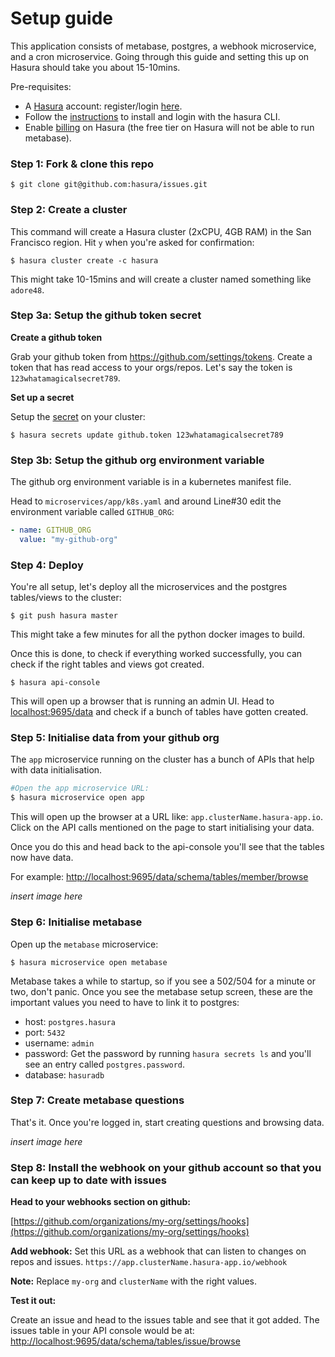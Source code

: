 # Setup guide

This application consists of metabase, postgres, a webhook microservice, and a cron microservice.
Going through this guide and setting this up on Hasura should take you about 15-10mins.

Pre-requisites:
- A [Hasura](https://hasura.io) account: register/login [here](https://dashboard.hasura.io/register).
- Follow the [instructions](https://dashboard.hasura.io/onboarding) to install and login with the hasura CLI. 
- Enable [billing](https://dashboard.hasura.io/account/billing) on Hasura (the free tier on Hasura will not be able to run metabase).

### Step 1: Fork & clone this repo

```
$ git clone git@github.com:hasura/issues.git
```

### Step 2: Create a cluster

This command will create a Hasura cluster (2xCPU, 4GB RAM) in the San Francisco region.
Hit `y` when you're asked for confirmation:

```
$ hasura cluster create -c hasura
```

This might take 10-15mins and will create a cluster named something like `adore48`.

### Step 3a: Setup the github token secret

**Create a github token**

Grab your github token from https://github.com/settings/tokens.
Create a token that has read access to your orgs/repos.
Let's say the token is `123whatamagicalsecret789`.

**Set up a secret**

Setup the [secret](https://docs.hasura.io/0.15/manual/project/secrets/index.html) on your cluster:

```
$ hasura secrets update github.token 123whatamagicalsecret789
```

### Step 3b: Setup the github org environment variable

The github org environment variable is in a kubernetes manifest file.

Head to `microservices/app/k8s.yaml` and around Line#30 edit the environment variable called `GITHUB_ORG`:
```yaml
- name: GITHUB_ORG                                                                                       
  value: "my-github-org"
```  

### Step 4: Deploy

You're all setup, let's deploy all the microservices and the postgres tables/views to the cluster:

```
$ git push hasura master
```

This might take a few minutes for all the python docker images to build.

Once this is done, to check if everything worked successfully, you can check if the right tables and views got created.

```
$ hasura api-console
```

This will open up a browser that is running an admin UI.
Head to [localhost:9695/data](http://localhost:9695/data)
and check if a bunch of tables have gotten created.

### Step 5: Initialise data from your github org

The `app` microservice running on the cluster has a bunch of APIs that help with data initialisation.

```bash
#Open the app microservice URL:
$ hasura microservice open app
```

This will open up the browser at a URL like: `app.clusterName.hasura-app.io`.
Click on the API calls mentioned on the page to start initialising your data.

Once you do this and head back to the api-console you'll see that the tables now have data.

For example:
[http://localhost:9695/data/schema/tables/member/browse](http://localhost:9695/data/schema/tables/member/browse)

*insert image here*

### Step 6: Initialise metabase

Open up the `metabase` microservice:
```
$ hasura microservice open metabase
```

Metabase takes a while to startup, so if you see a 502/504 for a minute or two, don't panic.
Once you see the metabase setup screen, these are the important values you need to have to link it to postgres:

- host: `postgres.hasura`
- port: `5432`
- username: `admin`
- password: Get the password by running `hasura secrets ls` and you'll see an entry called `postgres.password`.
- database: `hasuradb`

### Step 7: Create metabase questions
That's it. Once you're logged in, start creating questions and browsing data.

*insert image here*

### Step 8: Install the webhook on your github account so that you can keep up to date with issues

**Head to your webhooks section on github:**

[https://github.com/organizations/my-org/settings/hooks](https://github.com/organizations/my-org/settings/hooks)

**Add webhook:**
Set this URL as a webhook that can listen to changes on repos and issues.
`https://app.clusterName.hasura-app.io/webhook`

**Note:** Replace `my-org` and `clusterName` with the right values.

**Test it out:**

Create an issue and head to the issues table and see that it got added.
The issues table in your API console would be at: [http://localhost:9695/data/schema/tables/issue/browse](http://localhost:9695/data/schema/tables/issue/browse)
